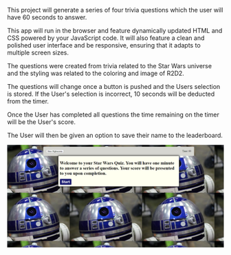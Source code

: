 This project will generate a series of four trivia questions which the user will have 60 seconds to answer.  

This app will run in the browser and feature dynamically updated HTML and CSS powered by your JavaScript code. It will also feature a clean and polished user interface and be responsive, ensuring that it adapts to multiple screen sizes.

The questions were created from trivia related to the Star Wars universe and the styling was related to the coloring and image of R2D2.  

The questions will change once a button is pushed and the Users selection is stored.  If the User's selection is incorrect, 10 seconds will be deducted from the timer.  

Once the User has completed all questions the time remaining on the timer will be the User's score.  

The User will then be given an option to save their name to the leaderboard.

![](images/Quiz_Screenshot.PNG)


